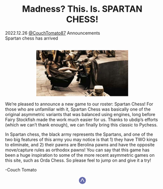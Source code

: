 <h1 align="center">Madness? This. Is. SPARTAN CHESS!</h1>
<div class="meta-headline">
    <div class= "meta">
        <span class="text">2022.12.26</span>
        <span class="text"><a href="/@/e-pluszak">@CouchTomato87</a></span>
        <span class="text">Announcements</span>
    </div>
    <div class= "headline">Spartan chess has arrived</div>
</div>
</br>

<p align="center">
  <img src="https://github.com/gbtami/pychess-variants/blob/master/static/images/spartan-kick.jpg" width="300" height="150">
</p>

We’re pleased to announce a new game to our roster: Spartan Chess! For those who are unfamiliar with it, Spartan Chess was basically one of the original asymmetric variants that was balanced using engines, long before Fairy Stockfish made the work much easier for us.
Thanks to ubdip’s efforts (which we can’t thank enough), we can finally bring this classic to Pychess.

In Spartan chess, the black army represents the Spartans, and one of the two big features of this army you may notice is that 1) they have TWO kings to eliminate, and 2) their pawns are Berolina pawns and have the opposite move/capture rules as orthodox pawns! You can say that this game has been a huge inspiration to some of the more recent asymmetric games on this site, such as Orda Chess. So please feel to jump on and give it a try!

-Couch Tomato

<p align="center">
  <img src="https://github.com/gbtami/pychess-variants/blob/master/static/icons/spartan.svg" width="25" height="25">
</p>
